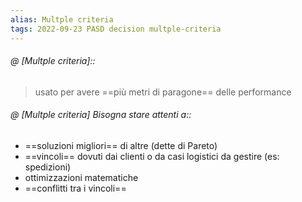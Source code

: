 ```yaml
---
alias: Multple criteria
tags: 2022-09-23 PASD decision multple-criteria
---
```


###### @ [Multple criteria]::
> usato per avere ==più metri di paragone== delle performance

###### @ [Multple criteria] Bisogna stare attenti a::
- ==soluzioni migliori== di altre (dette di Pareto)
- ==vincoli== dovuti dai clienti o da casi logistici da gestire (es: spedizioni)
- ottimizzazioni matematiche
- ==conflitti tra i vincoli==